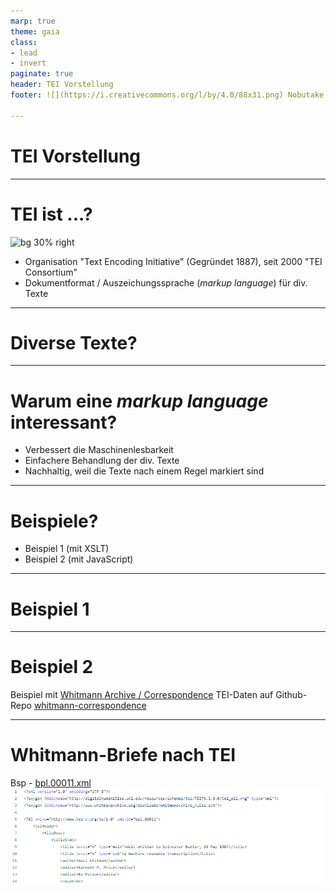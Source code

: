 ```yaml
---
marp: true
theme: gaia
class: 
- lead
- invert
paginate: true
header: TEI Vorstellung
footer: ![](https://i.creativecommons.org/l/by/4.0/88x31.png) Nobutake Kamiya

---
```


# TEI Vorstellung

---

# TEI ist ...?
![bg 30% right](https://upload.wikimedia.org/wikipedia/commons/thumb/5/5b/Text_Encoding_InitiativeTEI_Logo.svg/1024px-Text_Encoding_InitiativeTEI_Logo.svg.png)

- Organisation "Text Encoding Initiative" (Gegründet 1887), seit 2000 "TEI Consortium"
- Dokumentformat / Auszeichungssprache (_markup language_) für div. Texte

---

# Diverse Texte?

---

# Warum eine _markup language_ interessant?
- Verbessert die Maschinenlesbarkeit
- Einfachere Behandlung der div. Texte
- Nachhaltig, weil die Texte nach einem Regel markiert sind

---

# Beispiele?
- Beispiel 1 (mit XSLT)
- Beispiel 2 (mit JavaScript)

---

# Beispiel 1

---

# Beispiel 2
Beispiel mit [Whitmann Archive / Correspondence](https://whitmanarchive.org/biography/correspondence/index.html)
TEI-Daten auf Github-Repo [whitmann-correspondence](https://github.com/whitmanarchive/whitman-correspondence)

---

# Whitmann-Briefe nach TEI
Bsp - [bpl.00011.xml](https://github.com/whitmanarchive/whitman-correspondence/blob/dev/source/tei/bpl.00011.xml)
![](bsp_wa_1.png)


